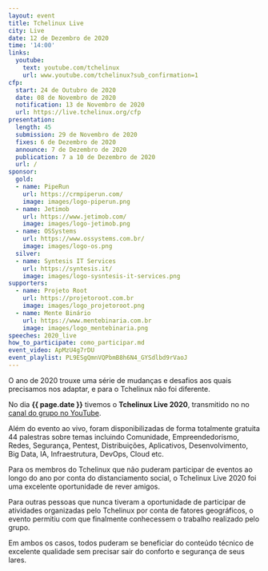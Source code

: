```yaml
---
layout: event
title: Tchelinux Live
city: Live
date: 12 de Dezembro de 2020
time: '14:00'
links:
  youtube:
    text: youtube.com/tchelinux
    url: www.youtube.com/tchelinux?sub_confirmation=1
cfp:
  start: 24 de Outubro de 2020
  date: 08 de Novembro de 2020
  notification: 13 de Novembro de 2020
  url: https://live.tchelinux.org/cfp
presentation:
  length: 45
  submission: 29 de Novembro de 2020
  fixes: 6 de Dezembro de 2020
  announce: 7 de Dezembro de 2020
  publication: 7 a 10 de Dezembro de 2020
  url: /
sponsor:
  gold:
  - name: PipeRun
    url: https://crmpiperun.com/
    image: images/logo-piperun.png
  - name: Jetimob
    url: https://www.jetimob.com/
    image: images/logo-jetimob.png
  - name: OSSystems
    url: https://www.ossystems.com.br/
    image: images/logo-os.png
  silver:
  - name: Syntesis IT Services
    url: https://syntesis.it/
    image: images/logo-sysntesis-it-services.png
supporters:
  - name: Projeto Root
    url: https://projetoroot.com.br
    image: images/logo_projetoroot.png
  - name: Mente Binário
    url: https://www.mentebinaria.com.br
    image: images/logo_mentebinaria.png
speeches: 2020_live
how_to_participate: como_participar.md
event_video: ApMzU4g7rDU
event_playlist: PL9ESgQmnVQPbmB8h6N4_GYSdlbd9rVaoJ
---
```


O ano de 2020 trouxe uma série de mudanças e desafios aos quais precisamos nos
adaptar, e para o Tchelinux não foi diferente.

No dia **{{ page.date }}** tivemos o **Tchelinux Live 2020**, transmitido no 
no [canal do grupo no YouTube](https://www.youtube.com/tchelinux?sub_confirmation=1).

Além do evento ao vivo, foram disponibilizadas de forma totalmente gratuita
44 palestras sobre temas incluindo Comunidade, Empreendedorismo, Redes,
Segurança, Pentest, Distribuições, Aplicativos, Desenvolvimento, Big Data, IA,
Infraestrutura, DevOps, Cloud etc.

Para os membros do Tchelinux que não puderam participar de eventos ao longo do
ano por conta do distanciamento social, o Tchelinux Live 2020 foi uma excelente
oportunidade de rever amigos.

Para outras pessoas que nunca tiveram a oportunidade de participar de atividades
organizadas pelo Tchelinux por conta de fatores geográficos, o evento permitiu
com que finalmente conhecessem o trabalho realizado pelo grupo.

Em ambos os casos, todos puderam se beneficiar do conteúdo técnico de excelente
qualidade sem precisar sair do conforto e segurança de seus lares.
